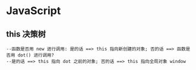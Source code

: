 # JavaScript
## this 决策树
	--函数是否用 new 进行调用: 是的话 ==> this 指向新创建的对象; 否的话 ==> 函数是否用 dot() 进行调用?
	--是的话 ==> this 指向 dot 之前的对象; 否的话 ==> this 指向全局对象 window